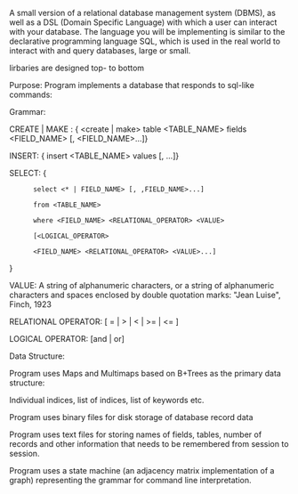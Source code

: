 A small version of a relational database management system (DBMS), as well as a DSL (Domain Specific Language) with which a user can interact with your database.
The language you will be implementing is similar to the declarative programming language SQL, which is used in the real world to interact with and query databases,
large or small.

lirbaries are designed top- to bottom

Purpose:
Program implements a database that responds to sql-like commands:

Grammar:

CREATE | MAKE : {  <create | make> table <TABLE_NAME> fields <FIELD_NAME> [, <FIELD_NAME>...]}

INSERT: { insert <INTO> <TABLE_NAME> values <VALUE> [, <VALUE>...]}

SELECT: {  

          select <* | FIELD_NAME> [, ,FIELD_NAME>...]					
          
          from <TABLE_NAME>         
          
          where <FIELD_NAME> <RELATIONAL_OPERATOR> <VALUE>     
          
          [<LOGICAL_OPERATOR>   
          
          <FIELD_NAME> <RELATIONAL_OPERATOR> <VALUE>...]
          
}

VALUE: A string of alphanumeric characters, or a string of alphanumeric
 			characters and spaces enclosed by double quotation marks:
 			"Jean Luise", Finch, 1923
      
RELATIONAL OPERATOR: [ = | > | < | >= | <= ]

LOGICAL OPERATOR: [and | or]

Data Structure:

 

Program uses Maps and Multimaps based on B+Trees as the primary data structure:

Individual indices, list of indices, list of keywords etc.

Program uses binary files for disk storage of database record data

Program uses text files for storing names of fields, tables, number of records and other information that needs to be remembered from session to session.

Program uses a state machine (an adjacency matrix implementation of a graph) representing the grammar for command line interpretation.
